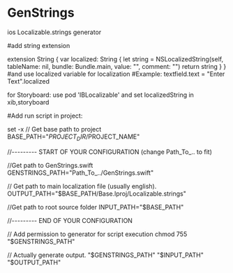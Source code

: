 # GenStrings
ios Localizable.strings generator

#add string extension

extension String {
    var localized: String {
        let string = NSLocalizedString(self, tableName: nil, bundle: Bundle.main, value: "", comment: "")
        return string
    }
}
#and use localized variable for localization
#Example:
textfield.text = "Enter Text".localized

for Storyboard: use 
pod 'IBLocalizable'
and set localizedString in xib,storyboard


#Add run script in project:

set -x
// Get base path to project
BASE_PATH="$PROJECT_DIR/$PROJECT_NAME"

//--------- START OF YOUR CONFIGURATION (change Path_To_.. to fit)

//Get path to GenStrings.swift
GENSTRINGS_PATH="Path_To_../GenStrings.swift"

// Get path to main localization file (usually english).
OUTPUT_PATH="$BASE_PATH/Base.lproj/Localizable.strings"

//Get path to root source folder
INPUT_PATH="$BASE_PATH"

//--------- END OF YOUR CONFIGURATION

// Add permission to generator for script execution
chmod 755 "$GENSTRINGS_PATH"

// Actually generate output. 
"$GENSTRINGS_PATH" "$INPUT_PATH" "$OUTPUT_PATH"

